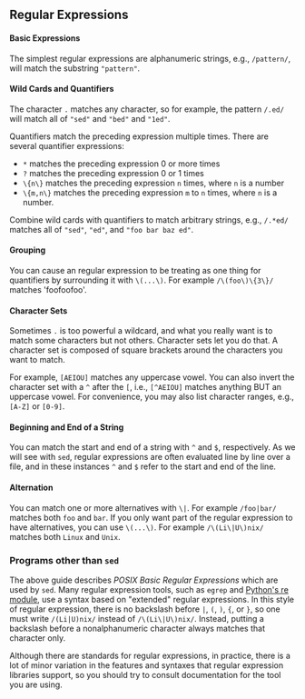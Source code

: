 ## Regular Expressions

#### Basic Expressions

The simplest regular expressions are alphanumeric strings, e.g., `/pattern/`,
will match the substring `"pattern"`.

#### Wild Cards and Quantifiers

The character `.` matches any character, so for example, the pattern `/.ed/`
will match all of `"sed"` and `"bed"` and `"1ed"`.

Quantifiers match the preceding expression multiple times.  There are several
quantifier expressions:

* `*` matches the preceding expression 0 or more times 
* `?` matches the preceding expression 0 or 1 times
* `\{n\}` matches the preceding expression `n` times, where `n` is a number
* `\{m,n\}` matches the preceding expression `m` to `n` times, where `n` is a number.

Combine wild cards with quantifiers to match arbitrary strings, e.g., `/.*ed/`
matches all of `"sed"`, `"ed"`, and `"foo bar baz ed"`.

#### Grouping

You can cause an regular expression to be treating as one thing for quantifiers
by surrounding it with `\(...\)`. For example `/\(foo\)\{3\}/` matches 'foofoofoo'.

#### Character Sets

Sometimes `.` is too powerful a wildcard, and what you really want is to match
some characters but not others.  Character sets let you do that.  A character
set is composed of square brackets around the characters you want to match.

For example, `[AEIOU]` matches any uppercase vowel.  You can also invert the
character set with a `^` after the `[`, i.e., `[^AEIOU]` matches anything BUT an
uppercase vowel.  For convenience, you may also list character ranges, e.g.,
`[A-Z]` or `[0-9]`.

#### Beginning and End of a String

You can match the start and end of a string with `^` and `$`, respectively.  As
we will see with `sed`, regular expressions are often evaluated line
by line over a file, and in these instances `^` and `$` refer to the start and
end of the line.

#### Alternation

You can match one or more alternatives with `\|`. For example `/foo|bar/` matches
both `foo` and `bar`. If you only want part of the regular expression to have
alternatives, you can use `\(...\)`. For example `/\(Li\|U\)nix/`
matches both `Linux` and `Unix`.

### Programs other than `sed`

The above guide describes _POSIX Basic Regular Expressions_ which are used by `sed`.
Many regular expression tools, such as `egrep` and [Python's re module](https://docs.python.org/2/library/re.html),
use a syntax based on "extended" regular expressions.
In this style of regular expression, there is no backslash before `|`, `(`, `)`, `{`, or `}`,
so one must write `/(Li|U)nix/` instead of `/\(Li\|U\)nix/`. Instead, putting a backslash before
a nonalphanumeric character always matches that character only.

Although there are standards for regular expressions, in practice, there is a lot of minor
variation in the features and syntaxes that regular expression libraries support, so you
should try to consult documentation for the tool you are using.
